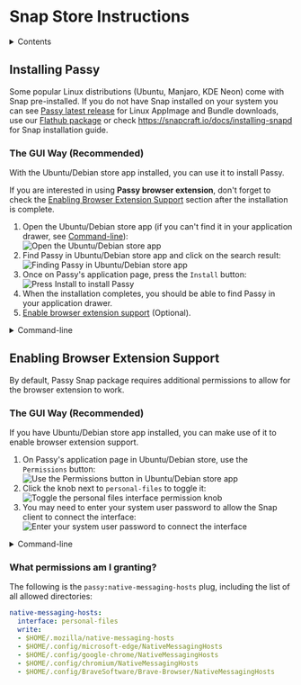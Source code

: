 # Snap Store Instructions

<details>

<summary>Contents</summary>

## Contents

1. [Installing Passy](#installing-passy)
   - [The GUI Way (Recommended)](#the-gui-way-recommended)
   - [Command-line](#command-line)
3. [Enabling Browser Extension Support](#enabling-browser-extension-support)
   - [The GUI Way (Recommended)](#the-gui-way-recommended-1)
   - [Command-line](#command-line-1)
   - [What permissions am I granting?](#what-permissions-am-i-granting)

</details>

## Installing Passy

Some popular Linux distributions (Ubuntu, Manjaro, KDE Neon) come with Snap pre-installed. If you do not have Snap installed on your system you can see [Passy latest release](https://github.com/GlitterWare/Passy/releases/latest) for Linux AppImage and Bundle downloads, use our [Flathub package](https://flathub.org/apps/details/io.github.glitterware.Passy) or check https://snapcraft.io/docs/installing-snapd for Snap installation guide.

### The GUI Way (Recommended)

With the Ubuntu/Debian store app installed, you can use it to install Passy.

If you are interested in using **Passy browser extension**, don't forget to check the [Enabling Browser Extension Support](#enabling-browser-extension-support) section after the installation is complete.

1. Open the Ubuntu/Debian store app (if you can't find it in your application drawer, see [Command-line](#command-line)):  
![Open the Ubuntu/Debian store app](https://github.com/GlitterWare/Passy/assets/101527589/ad9266d4-1800-4ff1-a6ce-e88a99e6ea3d)
2. Find Passy in Ubuntu/Debian store app and click on the search result:  
![Finding Passy in Ubuntu/Debian store app](https://github.com/GlitterWare/Passy/assets/101527589/c1ddb72c-82c6-433b-b62b-463a3b5723e7)
3. Once on Passy's application page, press the `Install` button:  
![Press `Install` to install Passy](https://github.com/GlitterWare/Passy/assets/101527589/fc2dcfde-b64b-4d77-b882-8038adcf49bc)
4. When the installation completes, you should be able to find Passy in your application drawer.
5. [Enable browser extension support](#enabling-browser-extension-support) (Optional).

<details>

<summary>Command-line</summary>

### Command-line

To install Passy via your terminal, use the following command:
```sh
snap install passy
```

</details>

## Enabling Browser Extension Support

By default, Passy Snap package requires additional permissions to allow for the browser extension to work.

### The GUI Way (Recommended)

If you have Ubuntu/Debian store app installed, you can make use of it to enable browser extension support.

1. On Passy's application page in Ubuntu/Debian store, use the `Permissions` button:  
![Use the `Permissions` button in Ubuntu/Debian store app](https://github.com/GlitterWare/Passy/assets/101527589/4a34b7fa-99e2-4341-8ae9-561cce17dbee)
2. Click the knob next to `personal-files` to toggle it:  
![Toggle the personal files interface permission knob](https://github.com/GlitterWare/Passy/assets/101527589/5d1a4501-e4f9-4ee5-8264-d0385b7ecc0d)
3. You may need to enter your system user password to allow the Snap client to connect the interface:  
![Enter your system user password to connect the interface](https://github.com/GlitterWare/Passy/assets/101527589/b4c476e1-8710-4ca9-91e1-2d68f62a9874)

<details>

<summary>Command-line</summary>

### Command-line

Granting the permission via the terminal is a one-liner, execute the following:
```sh
snap connect passy:native-messaging-hosts
```

</details>

### What permissions am I granting?

The following is the `passy:native-messaging-hosts` plug, including the list of all allowed directories:

```yaml
native-messaging-hosts:
  interface: personal-files
  write:
  - $HOME/.mozilla/native-messaging-hosts
  - $HOME/.config/microsoft-edge/NativeMessagingHosts
  - $HOME/.config/google-chrome/NativeMessagingHosts
  - $HOME/.config/chromium/NativeMessagingHosts
  - $HOME/.config/BraveSoftware/Brave-Browser/NativeMessagingHosts
```
